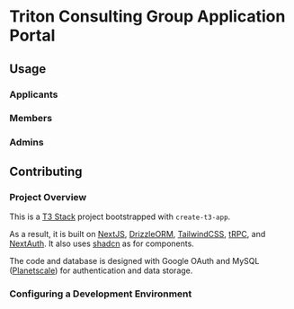 # Triton Consulting Group Application Portal

## Usage
### Applicants

### Members

### Admins

## Contributing
### Project Overview
This is a [T3 Stack](https://create.t3.gg/) project bootstrapped with `create-t3-app`.

As a result, it is built on [NextJS](https://nextjs.org/), [DrizzleORM](https://orm.drizzle.team/), 
[TailwindCSS](https://tailwindcss.com/), [tRPC](https://trpc.io/), and 
[NextAuth](https://next-auth.js.org/). It also uses [shadcn](https://ui.shadcn.com/) as for components. 

The code and database is designed with Google OAuth and MySQL ([Planetscale](https://planetscale.com/))
for authentication and data storage. 

### Configuring a Development Environment

